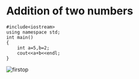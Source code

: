 # **Addition of two numbers**
```
#include<iostream>
using namespace std;
int main()
{    
	int a=5,b=2;
	cout<<a+b<<endl;
}
```
![firstop](C:\Users\acer\Desktop\firstop)
